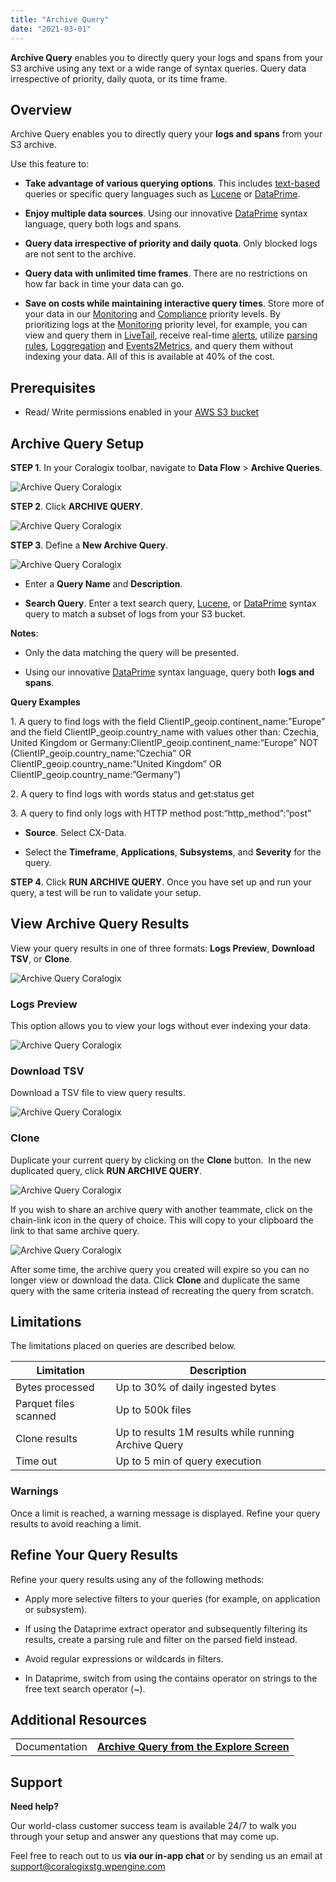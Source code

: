```yaml
---
title: "Archive Query"
date: "2021-03-01"
---
```


**Archive Query** enables you to directly query your logs and spans from your S3 archive using any text or a wide range of syntax queries. Query data irrespective of priority, daily quota, or its time frame.

## Overview

Archive Query enables you to directly query your **logs and spans** from your S3 archive.

Use this feature to:

- **Take advantage of various querying options**. This includes [text-based](https://coralogixstg.wpengine.com/docs/log-query-simply-retrieve-data/#free-text-search) queries or specific query languages such as [Lucene](https://coralogixstg.wpengine.com/docs/log-query-simply-retrieve-data/#lucene-query-syntax-reference) or [DataPrime](https://coralogixstg.wpengine.com/docs/dataprime-cheat-sheet/).

- **Enjoy multiple data sources**. Using our innovative [DataPrime](https://coralogixstg.wpengine.com/docs/dataprime-cheat-sheet/) syntax language, query both logs and spans.

- **Query data irrespective of priority and daily quota**. Only blocked logs are not sent to the archive.

- **Query data with unlimited time frames**. There are no restrictions on how far back in time your data can go.

- **Save on costs while maintaining interactive query times**. Store more of your data in our [Monitoring](https://coralogixstg.wpengine.com/docs/optimize-log-management-costs/#monitoring-data-medium-priority) and [Compliance](https://coralogixstg.wpengine.com/docs/optimize-log-management-costs/#compliance-data-low-priority) priority levels. By prioritizing logs at the [Monitoring](https://coralogixstg.wpengine.com/docs/optimize-log-management-costs/#monitoring-data-medium-priority) priority level, for example, you can view and query them in [LiveTail](https://coralogixstg.wpengine.com/docs/coralogix-live-tail/), receive real-time [alerts](https://coralogixstg.wpengine.com/docs/getting-started-with-coralogix-alerts/), utilize [parsing rules](https://coralogixstg.wpengine.com/docs/log-parsing-rules/), [Loggregation](https://coralogixstg.wpengine.com/docs/what-is-coralogix-loggregation/) and [Events2Metrics](https://coralogixstg.wpengine.com/docs/events2metrics/), and query them without indexing your data. All of this is available at 40% of the cost.

## Prerequisites

- Read/ Write permissions enabled in your [AWS S3 bucket](https://coralogixstg.wpengine.com/tutorials/archive-s3-bucket-forever/)

## Archive Query Setup

**STEP 1**. In your Coralogix toolbar, navigate to **Data Flow** > **Archive Queries**.

![Archive Query Coralogix](images/image-10.png)

**STEP 2**. Click **ARCHIVE QUERY**.

![Archive Query Coralogix](images/image-11.png)

**STEP 3**. Define a **New Archive Query**.

![Archive Query Coralogix](images/image-12.png)

- Enter a **Query Name** and **Description**.

- **Search Query**. Enter a text search query, [Lucene](https://coralogixstg.wpengine.com/docs/log-query-simply-retrieve-data/#lucene-query-syntax-reference), or [DataPrime](https://coralogixstg.wpengine.com/docs/dataprime-cheat-sheet/) syntax query to match a subset of logs from your S3 bucket.

**Notes**:

- Only the data matching the query will be presented.

- Using our innovative [DataPrime](https://coralogixstg.wpengine.com/docs/dataprime-cheat-sheet/) syntax language, query both **logs and spans**.

**Query Examples**

  
1\. A query to find logs with the field ClientIP\_geoip.continent\_name:”Europe” and the field ClientIP\_geoip.country\_name with values other than: Czechia, United Kingdom or Germany:ClientIP\_geoip.continent\_name:”Europe” NOT (ClientIP\_geoip.country\_name:”Czechia” OR ClientIP\_geoip.country\_name:”United Kingdom” OR ClientIP\_geoip.country\_name:”Germany”)  

2\. A query to find logs with words status and get:status get  

3\. A query to find only logs with HTTP method post:“http\_method”:”post” </aside>

- **Source**. Select CX-Data.

- Select the **Timeframe**, **Applications**, **Subsystems**, and **Severity** for the query.

**STEP 4**. Click **RUN ARCHIVE QUERY**. Once you have set up and run your query, a test will be run to validate your setup.

## View Archive Query Results

View your query results in one of three formats: **Logs Preview**, **Download TSV**, or **Clone**.

![Archive Query Coralogix](images/Untitled-31.png)

### Logs Preview

This option allows you to view your logs without ever indexing your data.

![Archive Query Coralogix](images/Untitled-27.png)

### **Download TSV**

Download a TSV file to view query results.

![Archive Query Coralogix](images/Untitled-28.png)

### Clone

Duplicate your current query by clicking on the **Clone** button.  In the new duplicated query, click **RUN ARCHIVE QUERY**.

![Archive Query Coralogix](images/Untitled-29.png)

If you wish to share an archive query with another teammate, click on the chain-link icon in the query of choice. This will copy to your clipboard the link to that same archive query.

![Archive Query Coralogix](images/Untitled-30.png)

After some time, the archive query you created will expire so you can no longer view or download the data. Click **Clone** and duplicate the same query with the same criteria instead of recreating the query from scratch.

## Limitations

The limitations placed on queries are described below.

| Limitation | Description |
| --- | --- |
| Bytes processed | Up to 30% of daily ingested bytes |
| Parquet files scanned | Up to 500k files |
| Clone results | Up to results 1M results while running Archive Query |
| Time out | Up to 5 min of query execution |

### Warnings

Once a limit is reached, a warning message is displayed. Refine your query results to avoid reaching a limit.

## Refine Your Query Results

Refine your query results using any of the following methods:

- Apply more selective filters to your queries (for example, on application or subsystem).

- If using the Dataprime extract operator and subsequently filtering its results, create a parsing rule and filter on the parsed field instead.

- Avoid regular expressions or wildcards in filters.

- In Dataprime, switch from using the contains operator on strings to the free text search operator (~).

## Additional Resources

<table><tbody><tr><td>Documentation</td><td><a href="https://coralogixstg.wpengine.com/docs/archive-query-from-logs-screen/"><strong>Archive Query from the Explore Screen</strong></a></td></tr></tbody></table>

## Support

**Need help?**

Our world-class customer success team is available 24/7 to walk you through your setup and answer any questions that may come up.

Feel free to reach out to us **via our in-app chat** or by sending us an email at [support@coralogixstg.wpengine.com](mailto:support@coralogixstg.wpengine.com)
